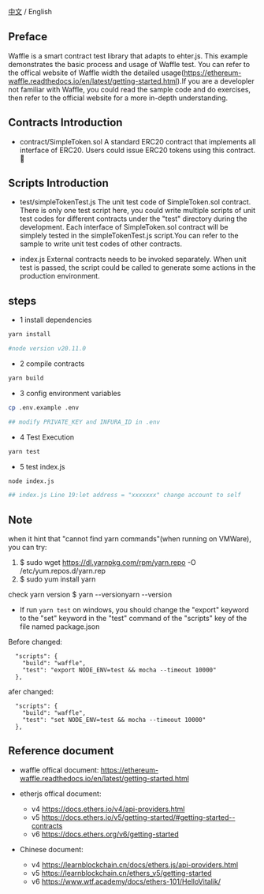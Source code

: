 [中文](./README-cn.md) / English

## Preface

Waffle is a smart contract test library that adapts to ehter.js. This example demonstrates the basic process and usage of Waffle test.
You can refer to the offical website of Waffle width the detailed usage(https://ethereum-waffle.readthedocs.io/en/latest/getting-started.html).If you are a developler not familiar with Waffle, you could read the sample code and do exercises, then refer to the official website for a more in-depth understanding.

## Contracts Introduction

- contract/SimpleToken.sol
  A standard ERC20 contract that implements all interface of ERC20. Users could issue ERC20 tokens using this contract.
  

## Scripts Introduction

- test/simpleTokenTest.js
  The unit test code of SimpleToken.sol contract. There is only one test script here, you could write multiple scripts of unit test codes for different contracts under the "test" directory during the development.
  Each interface of SimpleToken.sol contract will be simplely tested in the simpleTokenTest.js script.You can refer to the sample to write unit test codes of other contracts.

- index.js
  External contracts needs to be invoked separately. When unit test is passed, the script could be called to generate some actions in the production environment.

## steps

- 1 install dependencies

```bash
yarn install

#node version v20.11.0
```

- 2 compile contracts

```bash
yarn build
```

- 3 config environment variables

```bash
cp .env.example .env

## modify PRIVATE_KEY and INFURA_ID in .env
```

- 4 Test Execution

```bash
yarn test
```

- 5 test index.js

```bash
node index.js

## index.js Line 19:let address = "xxxxxxx" change account to self
```

## Note

when it hint that "cannot find yarn commands"(when running on VMWare), you can try:

1. $ sudo wget https://dl.yarnpkg.com/rpm/yarn.repo -O /etc/yum.repos.d/yarn.rep
2. $ sudo yum install yarn

check yarn version
$ yarn --versionyarn --version

- If run `yarn test` on windows, you should change the "export" keyword to the "set" keyword in the "test" command of the "scripts" key of the file named package.json

Before changed:

```
  "scripts": {
    "build": "waffle",
    "test": "export NODE_ENV=test && mocha --timeout 10000"
  },
```

afer changed:

```
  "scripts": {
    "build": "waffle",
    "test": "set NODE_ENV=test && mocha --timeout 10000"
  },
```

## Reference document


- waffle offical document: <https://ethereum-waffle.readthedocs.io/en/latest/getting-started.html>

- etherjs offical document: 
  - v4 <https://docs.ethers.io/v4/api-providers.html>  
  - v5 <https://docs.ethers.io/v5/getting-started/#getting-started--contracts>
  - v6 <https://docs.ethers.org/v6/getting-started>

- Chinese document: 
  - v4 <https://learnblockchain.cn/docs/ethers.js/api-providers.html>
  - v5 <https://learnblockchain.cn/ethers_v5/getting-started>
  - v6 <https://www.wtf.academy/docs/ethers-101/HelloVitalik/>
